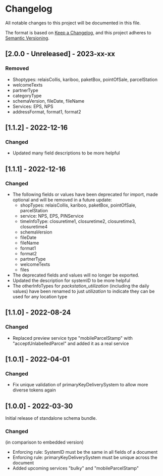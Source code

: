 # Changelog
All notable changes to this project will be documented in this file.

The format is based on [Keep a Changelog](https://keepachangelog.com/en/1.0.0/),
and this project adheres to [Semantic Versioning](https://semver.org/spec/v2.0.0.html).

## [2.0.0 - Unreleased] - 2023-xx-xx
### Removed
- Shoptypes: relaisCollis, kariboo, paketBox, pointOfSale, parcelStation
- welcomeTexts
- partnerType
- categoryType
- schemaVersion, fileDate, fileName
- Services: EPS, NPS
- addressFormat, format1, format2

## [1.1.2] - 2022-12-16
### Changed
- Updated many field descriptions to be more helpful

## [1.1.1] - 2022-12-16
### Changed
- The following fields or values have been deprecated for import, made optional and will be removed in a future update:
  - shopTypes: relaisCollis, kariboo, paketBox, pointOfSale, parcelStation
  - service: NPS, EPS, PINService
  - timeInfoType: closuretime1, closuretime2, closuretime3, closuretime4
  - schemaVersion
  - fileDate
  - fileName
  - format1
  - format2
  - partnerType
  - welcomeTexts
  - files
- The deprecated fields and values will no longer be exported.
- Updated the description for systemID to be more helpful
- The otherInfoTypes for *packstation_utilization* (including the daily values) have been renamed to just *utilization* to indicate they can be used for any location type


## [1.1.0] - 2022-08-24
### Changed
- Replaced preview service type "mobileParcelStamp" with "acceptUnlabelledParcel" and added it as a real service

## [1.0.1] - 2022-04-01
### Changed
- Fix unique validation of primaryKeyDeliverySystem to allow more diverse tokens again

## [1.0.0] - 2022-03-30
Initial release of standalone schema bundle.

### Changed
(in comparison to embedded version)  
- Enforcing rule: SystemID must be the same in all fields of a document
- Enforcing rule: primaryKeyDeliverySystem must be unique across the document
- Added upcoming services "bulky" and "mobileParcelStamp"